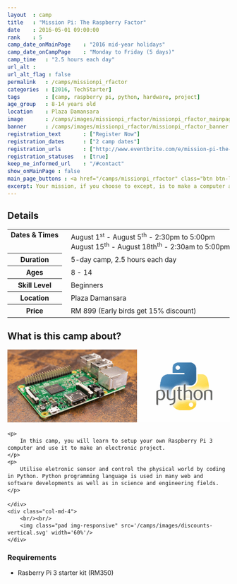 ```yaml
---
layout	: camp
title 	: "Mission Pi: The Raspberry Factor"
date  	: 2016-05-01 09:00:00
rank    : 5
camp_date_onMainPage 	: "2016 mid-year holidays" 
camp_date_onCampPage 	: "Monday to Friday (5 days)"
camp_time	: "2.5 hours each day"
url_alt : 
url_alt_flag : false
permalink   : /camps/missionpi_rfactor
categories  : [2016, TechStarter]
tags    	: [camp, raspberry pi, python, hardware, project]
age_group 	: 8-14 years old
location	: Plaza Damansara
image		: /camps/images/missionpi_rfactor/missionpi_rfactor_mainpage.png
banner		: /camps/images/missionpi_rfactor/missionpi_rfactor_banner.png
registration_text       : ["Register Now"]
registration_dates	    : ["2 camp dates"]
registration_urls	    : ["http://www.eventbrite.com/e/mission-pi-the-rasp-factor-tickets-25115707758"]
registration_statuses	: [true]
keep_me_informed_url	: "/#contact"
show_onMainPage : false
main_page_buttons : <a href="/camps/missionpi_rfactor" class="btn btn-lg pad-c btn-primary-pale">5-day Camp</a>
excerpt: Your mission, if you choose to except, is to make a computer and make a hardware project
---
```


<div class="row">
    <div class="col-md-8">

<h2>Details</h2>
<table style="white-space: nowrap; font-size:110%">
    <col width="13%">
    <col width="3%">
    <col width="84%">
    <tr>
		<th style="vertical-align: top;">Dates & Times</th>
        <td/>
		<td style='padding:5px 10px 5px 5px'>
            August 1<sup>st</sup> - August 5<sup>th</sup> - 2:30pm to 5:00pm<br>
            August 15<sup>th</sup> - August 18th<sup>th</sup> - 2:30am to 5:00pm
        </td>
	</tr>
    <tr>
		<th>Duration</th>
        <td/>
		<td style='padding:5px 10px 5px 5px'>5-day camp, 2.5 hours each day</td>
	</tr>
	<tr>
		<th>Ages</th>
        <td/>
		<td style='padding:5px 10px 5px 5px'>8 - 14</td>
	</tr>	
	<tr>
		<th>Skill Level</th>
        <td/>
		<td style='padding:5px 10px 5px 5px'>Beginners</td>
	</tr>
    <tr>
		<th>Location</th>
        <td/>
		<td style='padding:5px 10px 5px 5px'>Plaza Damansara</td>
	</tr>
    <tr>
		<th>Price</th>
        <td/>
		<td style='padding:5px 10px 5px 5px'>RM 899 (Early birds get 15% discount)</td>
	</tr>
</table>

<h2>What is this camp about?</h2>
    <img class="pad img-responsive" src='/camps/images/missionpi_rfactor/missionpi_rfactor.png' />
    
    <p>
        In this camp, you will learn to setup your own Raspberry Pi 3 computer and use it to make an electronic project.
    </p>
    <p>
        Utilise eletronic sensor and control the physical world by coding in Python. Python programming language is used in many web and software developments as well as in science and engineering fields.
    </p>
    
    </div>
    <div class="col-md-4">
        <br/><br/>
        <img class="pad img-responsive" src='/camps/images/discounts-vertical.svg' width='60%'/>
    </div>
</div>

<h3>Requirements</h3>
<ul>
<li>Rasberry Pi 3 starter kit (RM350)</li>
</ul>
